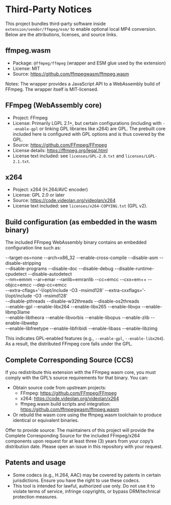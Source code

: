 Third-Party Notices
===================

This project bundles third-party software inside `extension/vendor/ffmpeg/esm/` to enable optional local MP4 conversion. Below are the attributions, licenses, and source links.

ffmpeg.wasm
------------
- Package: `@ffmpeg/ffmpeg` (wrapper and ESM glue used by the extension)
- License: MIT
- Source: https://github.com/ffmpegwasm/ffmpeg.wasm

Notes: The wrapper provides a JavaScript API to a WebAssembly build of FFmpeg. The wrapper itself is MIT-licensed.

FFmpeg (WebAssembly core)
-------------------------
- Project: FFmpeg
- License: Primarily LGPL 2.1+, but certain configurations (including with `--enable-gpl` or linking GPL libraries like x264) are GPL. The prebuilt core included here is configured with GPL options and is thus covered by the GPL.
- Source: https://github.com/FFmpeg/FFmpeg
- License details: https://ffmpeg.org/legal.html
 - License text included: see `licenses/GPL-2.0.txt` and `licenses/LGPL-2.1.txt`.

x264
-----
- Project: x264 (H.264/AVC encoder)
- License: GPL 2.0 or later
- Source: https://code.videolan.org/videolan/x264
 - License text included: see `licenses/x264-COPYING.txt` (GPL v2).

Build configuration (as embedded in the wasm binary)
----------------------------------------------------
The included FFmpeg WebAssembly binary contains an embedded configuration line such as:

  --target-os=none --arch=x86_32 --enable-cross-compile --disable-asm --disable-stripping \
  --disable-programs --disable-doc --disable-debug --disable-runtime-cpudetect --disable-autodetect \
  --nm=emnm --ar=emar --ranlib=emranlib --cc=emcc --cxx=em++ --objcc=emcc --dep-cc=emcc \
  --extra-cflags='-I/opt/include -O3 -msimd128' --extra-cxxflags='-I/opt/include -O3 -msimd128' \
  --disable-pthreads --disable-w32threads --disable-os2threads \
  --enable-gpl --enable-libx264 --enable-libx265 --enable-libvpx --enable-libmp3lame \
  --enable-libtheora --enable-libvorbis --enable-libopus --enable-zlib --enable-libwebp \
  --enable-libfreetype --enable-libfribidi --enable-libass --enable-libzimg

This indicates GPL-enabled features (e.g., `--enable-gpl`, `--enable-libx264`). As a result, the distributed FFmpeg core falls under the GPL.

Complete Corresponding Source (CCS)
-----------------------------------
If you redistribute this extension with the FFmpeg wasm core, you must comply with the GPL’s source requirements for that binary. You can:

- Obtain source code from upstream projects:
  - FFmpeg: https://github.com/FFmpeg/FFmpeg
  - x264: https://code.videolan.org/videolan/x264
  - ffmpeg.wasm build scripts and integration: https://github.com/ffmpegwasm/ffmpeg.wasm
- Or rebuild the wasm core using the ffmpeg.wasm toolchain to produce identical or equivalent binaries.

Offer to provide source: The maintainers of this project will provide the Complete Corresponding Source for the included FFmpeg/x264 components upon request for at least three (3) years from your copy’s distribution date. Please open an issue in this repository with your request.

Patents and usage
------------------
- Some codecs (e.g., H.264, AAC) may be covered by patents in certain jurisdictions. Ensure you have the right to use these codecs.
- This tool is intended for lawful, authorized use only. Do not use it to violate terms of service, infringe copyrights, or bypass DRM/technical protection measures.
